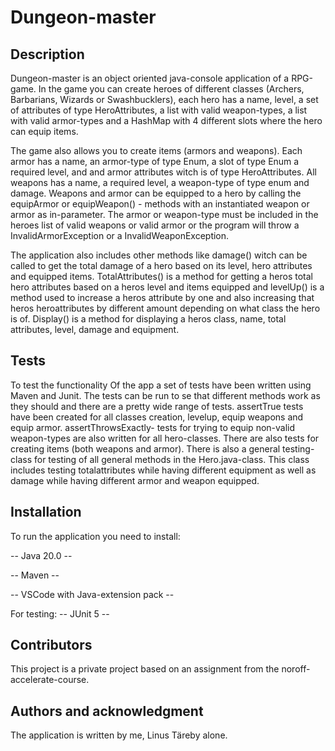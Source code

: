 # Dungeon-master

## Description

Dungeon-master is an object oriented java-console application of a RPG-game. In the game you can create heroes of different classes
(Archers, Barbarians, Wizards or Swashbucklers), each hero has a name, level, a set of attributes of type HeroAttributes, a list with valid weapon-types,
a list with valid armor-types and a HashMap with 4 different slots where the hero can equip items.

The game also allows you to create items (armors and weapons). Each armor has a name, an armor-type of type Enum, a slot of type Enum a required level, and
and armor attributes witch is of type HeroAttributes. All weapons has a name, a required level, a weapon-type of type enum and damage. Weapons and
armor can be equipped to a hero by calling the equipArmor or equipWeapon() - methods with an instantiated weapon or armor as in-parameter. The armor or
weapon-type must be included in the heroes list of valid weapons or valid armor or the program will throw a InvalidArmorException or a InvalidWeaponException.

The application also includes other methods like damage() witch can be called to get the total damage of a hero based on its level, hero attributes and equipped
items. TotalAttributes() is a method for getting a heros total hero attributes based on a heros level and items equipped and levelUp() is a method used
to increase a heros attribute by one and also increasing that heros heroattributes by different amount depending on what class the hero is of. Display() is
a method for displaying a heros class, name, total attributes, level, damage and equipment.

## Tests

To test the functionality Of the app a set of tests have been written using Maven and Junit. The tests can be run to se that different methods work as they should
and there are a pretty wide range of tests. assertTrue tests have been created for all classes creation, levelup, equip weapons and equip armor. assertThrowsExactly-
tests for trying to equip non-valid weapon-types are also written for all hero-classes. There are also tests for creating items (both weapons and armor). There is
also a general testing-class for testing of all general methods in the Hero.java-class. This class includes testing totalattributes while having different equipment
as well as damage while having different armor and weapon equipped.

## Installation

To run the application you need to install:

-- Java 20.0 --

-- Maven --

-- VSCode with Java-extension pack --

For testing: -- JUnit 5 --

## Contributors

This project is a private project based on an assignment from the noroff-accelerate-course.

## Authors and acknowledgment

The application is written by me, Linus Täreby alone.
